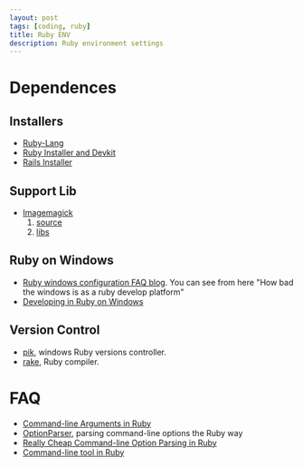 ```yaml
---
layout: post
tags: [coding, ruby]
title: Ruby ENV
description: Ruby environment settings
---
```


# Dependences

## Installers

+ [Ruby-Lang](http://www.ruby-lang.org/en/downloads/)
+ [Ruby Installer and Devkit](http://rubyinstaller.org/downloads/)
+ [Rails Installer](http://railsinstaller.org/)

## Support Lib

+ [Imagemagick](http://www.imagemagick.org/)
  1. [source](http://www.imagemagick.org/script/download.php)
  2. [libs](http://www.imagemagick.org/script/binary-releases.php#windows)

## Ruby on Windows

+ [Ruby windows configuration FAQ blog](http://rubyonwindows.blogspot.hk/). You can see from here "How bad the windows is as a ruby develop platform"
+ [Developing in Ruby on Windows](http://stackoverflow.com/questions/1013270/developing-in-ruby-on-windows)

## Version Control

+ [pik](https://github.com/vertiginous/pik), windows Ruby versions controller.
+ [rake](https://github.com/luislavena/rake-compiler/), Ruby compiler.

# FAQ

+ [Command-line Arguments in Ruby](http://ruby.about.com/od/rubyfeatures/a/argv.htm)
+ [OptionParser](http://ruby.about.com/od/advancedruby/a/optionparser.htm), parsing command-line options the Ruby way
+ [Really Cheap Command-line Option Parsing in Ruby](http://stackoverflow.com/questions/897630/really-cheap-command-line-option-parsing-in-ruby)
+ [Command-line tool in Ruby](http://rubylearning.com/blog/2011/01/03/how-do-i-make-a-command-line-tool-in-ruby/)

